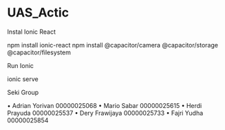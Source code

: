 # UAS_Actic

Instal Ionic React

npm install ionic-react
npm install @capacitor/camera @capacitor/storage @capacitor/filesystem

Run Ionic 

ionic serve

Seki Group

• Adrian Yorivan  00000025068
• Mario Sabar     00000025615
• Herdi Prayuda   00000025537
• Dery Frawijaya  00000025733
• Fajri Yudha     00000025854
